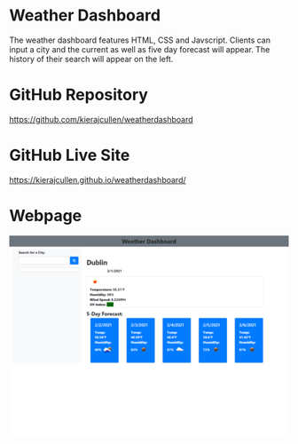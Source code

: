 # Weather Dashboard

The weather dashboard features HTML, CSS and Javscript. Clients can input a city and the current as well as five day forecast will appear. The history of their search will appear on the left. 

# GitHub Repository

https://github.com/kierajcullen/weatherdashboard

# GitHub Live Site

https://kierajcullen.github.io/weatherdashboard/

# Webpage
![](img/github.png)
